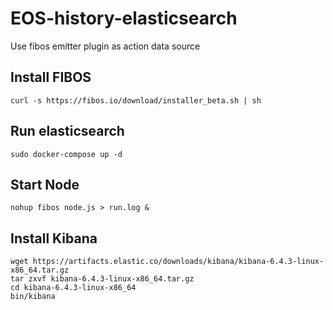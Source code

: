 # EOS-history-elasticsearch
Use fibos emitter plugin as action data source


## Install FIBOS
```shell
curl -s https://fibos.io/download/installer_beta.sh | sh
```

## Run elasticsearch

```shell
sudo docker-compose up -d
```

## Start Node

```shell
nohup fibos node.js > run.log &
```

## Install Kibana
```shell
wget https://artifacts.elastic.co/downloads/kibana/kibana-6.4.3-linux-x86_64.tar.gz
tar zxvf kibana-6.4.3-linux-x86_64.tar.gz
cd kibana-6.4.3-linux-x86_64
bin/kibana
```
